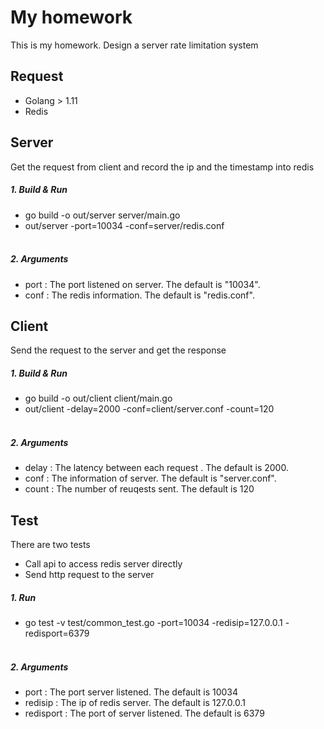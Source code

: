 # My homework

This is my homework. Design a server rate limitation system

##  Request
+ Golang > 1.11
+ Redis

## Server
Get the request from client and record the ip and the timestamp into redis
##### 1. Build & Run
+ go build -o out/server server/main.go
+ out/server -port=10034 -conf=server/redis.conf
<br /><br />
##### 2. Arguments
+ port : The port listened on server. The default is "10034".
+ conf : The redis information. The default is "redis.conf".


## Client
Send the request to the server and get the response
##### 1. Build & Run
+ go build -o out/client client/main.go
+ out/client -delay=2000 -conf=client/server.conf -count=120
<br /><br />
##### 2. Arguments
+ delay : The latency between each request . The default is 2000.
+ conf : The information of server. The default is "server.conf".
+ count : The number of reuqests sent. The default is 120

## Test
There are two tests
+ Call api to access redis server directly
+ Send http request to the server
##### 1. Run
+ go test -v test/common_test.go -port=10034 -redisip=127.0.0.1 -redisport=6379
<br /><br />
##### 2. Arguments
+ port : The port server listened. The default is 10034
+ redisip : The ip of redis server. The default is 127.0.0.1
+ redisport : The port of server listened. The default is 6379
